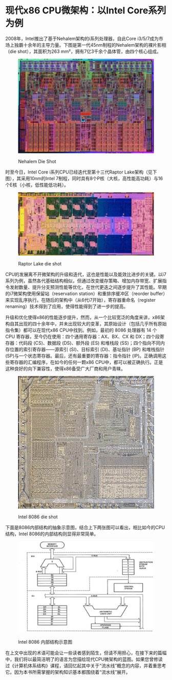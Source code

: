 # 现代x86 CPU微架构：以Intel Core系列为例

2008年，Intel推出了基于Nehalem架构的i系列处理器，自此Core i3/5/7成为市场上独霸十余年的主导力量。下图是第一代45nm制程的Nehalem架构的裸片影相（die shot），其面积为263 mm²，拥有7亿3千余个晶体管，由四个核心组成。

<figure><img src="../.gitbook/assets/image (4).png" alt=""><figcaption><p>Nehalem Die Shot </p></figcaption></figure>

时至今日，Intel Core i系列CPU已经迭代至第十三代Raptor Lake架构（见下图），其采用10nm的Intel 7制程，同时具有8个P核（大核，高性能高功耗）与16个E核（小核，低性能低功耗）。

<figure><img src="../.gitbook/assets/image.png" alt=""><figcaption><p>Raptor Lake die shot</p></figcaption></figure>

CPU的发展离不开微架构的升级和迭代，这也是性能以及能效比进步的关键。以i7系列为例，虽然各代基础结构相似，但通过改变缓存策略、增加内存带宽、扩展指令发射数量、提升分支预测性能等优化，在世代更迭之间逐步提升了其性能。早期的i7微架构使用保留站（reservation station）和重排序缓冲区（reorder buffer）来实现乱序执行。在随后的架构中（从6代i7开始），寄存器重命名（register renaming）技术得到了应用，使得性能得到了进一步的提高。

升级和优化使得x86的性能逐步提升，然而，从一个比较宽泛的角度来讲，x86架构自其出现的四十余年中，并未出现较大的变革，其原始设计（包括几乎所有原始指令集）都可以在现代x86 CPU中找到。例如，最初的 8086 处理器有 14 个 CPU 寄存器，至今仍在使用：四个通用寄存器：AX、BX、CX 和 DX；四个段寄存器：代码段 (CS)、数据段 (DS)、额外段 (ES) 和堆栈段 (SS)；四个指向不同内存位置的索引寄存器——源索引 (SI)、目标索引 (DI)、基址指针 (BP) 和堆栈指针 (SP)与一个状态寄存器。最后，还有最重要的寄存器：指令指针 (IP)。正确调用这些寄存器的汇编程序，在如今的任何一颗x86 CPU中，都可以被正确执行。正是这种良好的向下兼容性，使得x86备受广大厂商和用户青睐。

<figure><img src="../.gitbook/assets/image (1).png" alt=""><figcaption><p>Intel 8086 die shot</p></figcaption></figure>

下面是8086内部结构的抽象示意图，结合上下两张图可以看出，相比如今的CPU结构，Intel 8086的内部结构则显得非常简单。

<figure><img src="../.gitbook/assets/image (2).png" alt=""><figcaption><p>Intel 8086 内部结构示意图</p></figcaption></figure>

在上文中出现的术语可能会让一些读者感到陌生，但请不用担心，在接下来的篇幅中，我们将以最简洁明了的语言为您描绘现代CPU微架构的蓝图。如果您曾修读过《计算机体系结构》课程，请回忆起其中关于“流水线”概念的内容，并着重思考它。因为本书所需掌握的架构知识基本都围绕着“流水线”展开。
